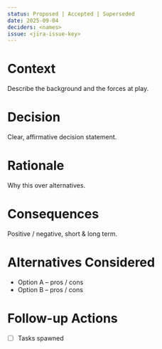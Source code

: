 ```yaml
---
status: Proposed | Accepted | Superseded
date: 2025-09-04
deciders: <names>
issue: <jira-issue-key>
---
```


# Context
Describe the background and the forces at play.

# Decision
Clear, affirmative decision statement.

# Rationale
Why this over alternatives.

# Consequences
Positive / negative, short & long term.

# Alternatives Considered
- Option A – pros / cons
- Option B – pros / cons

# Follow-up Actions
- [ ] Tasks spawned
